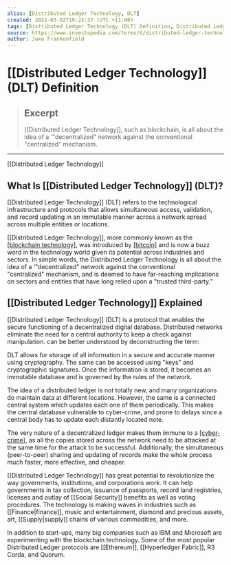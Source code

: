 ```yaml
---
alias: [Distributed Ledger Technology, DLT]
created: 2021-03-02T19:22:37 (UTC +11:00)
tags: [Distributed Ledger Technology (DLT) Definition, Distributed Ledger Technology]
source: https://www.investopedia.com/terms/d/distributed-ledger-technology-dlt.asp
author: Jake Frankenfield
---
```


# [[Distributed Ledger Technology]] (DLT) Definition

> ## Excerpt
> [[Distributed Ledger Technology]], such as blockchain, is all about the idea of a ‘"decentralized" network against the conventional "centralized" mechanism.

---

[[Distributed Ledger Technology]]
## What Is [[Distributed Ledger Technology]] (DLT)?

[[Distributed Ledger Technology]] (DLT) refers to the technological infrastructure and protocols that allows simultaneous access, validation, and record updating in an immutable manner across a network spread across multiple entities or locations.

[[Distributed Ledger Technology]], more commonly known as the [[blockchain technology]](https://www.investopedia.com/terms/b/blockchain.asp), was introduced by [[bitcoin]](https://www.investopedia.com/terms/b/bitcoin.asp) and is now a buzz word in the technology world given its potential across industries and sectors. In simple words, the Distributed Ledger Technology is all about the idea of a ‘"decentralized" network against the conventional "centralized" mechanism, and is deemed to have far-reaching implications on sectors and entities that have long relied upon a "trusted third-party."

## [[Distributed Ledger Technology]] Explained

[[Distributed Ledger Technology]] (DLT) is a protocol that enables the secure functioning of a decentralized digital database. Distributed networks eliminate the need for a central authority to keep a check against manipulation. can be better understood by deconstructing the term:

DLT allows for storage of all information in a secure and accurate manner using cryptography. The same can be accessed using "keys" and cryptographic signatures. Once the information is stored, it becomes an immutable database and is governed by the rules of the network.

The idea of a distributed ledger is not totally new, and many organizations do maintain data at different locations. However, the same is a connected central system which updates each one of them periodically. This makes the central database vulnerable to cyber-crime, and prone to delays since a central body has to update each distantly located note.

The very nature of a decentralized ledger makes them immune to a [[cyber-crime]](https://www.investopedia.com/financial-edge/0112/3-ways-cyber-crime-impacts-business.aspx), as all the copies stored across the network need to be attacked at the same time for the attack to be successful. Additionally, the simultaneous (peer-to-peer) sharing and updating of records make the whole process much faster, more effective, and cheaper.

[[Distributed Ledger Technology]] has great potential to revolutionize the way governments, institutions, and corporations work. It can help governments in tax collection, issuance of passports, record land registries, licenses and outlay of [[Social Security]] benefits as well as voting procedures. The technology is making waves in industries such as [[Finance|finance]], music and entertainment, diamond and precious assets, art, [[Supply|supply]] chains of various commodities, and more.

In addition to start-ups, many big companies such as IBM and Microsoft are experimenting with the blockchain technology. Some of the most popular Distributed Ledger protocols are [[Ethereum]], [[Hyperledger Fabric]], R3 Corda, and Quorum.
